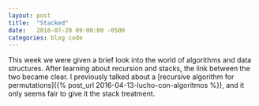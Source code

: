 ```yaml
---
layout: post
title:  "Stacked"
date:   2016-07-20 09:00:00 -0500
categories: blog code
---
```


This week we were given a brief look into the world of algorithms and data structures. After learning about recursion and stacks, the link between the two became clear. I previously talked about a [recursive algorithm for permutations]({% post_url 2016-04-13-lucho-con-algoritmos %}), and it only seems fair to give it the stack treatment.

<!--more-->
